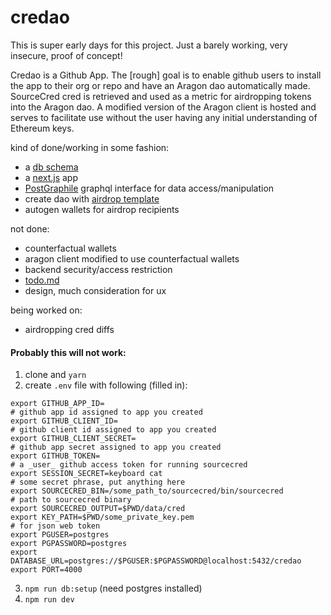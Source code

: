 # credao

This is super early days for this project. Just a barely working, very insecure, proof of concept!

Credao is a Github App. The [rough] goal is to enable github users to install the app to their org or repo and have an Aragon dao automatically made. SourceCred cred is retrieved and used as a metric for airdropping tokens into the Aragon dao. A modified version of the Aragon client is hosted and serves to facilitate use without the user having any initial understanding of Ethereum keys.

kind of done/working in some fashion:
* a [db schema](db.sql)
* a [next.js](https://nextjs.org/) app
* [PostGraphile](https://www.graphile.org/postgraphile/) graphql interface for data access/manipulation
* create dao with [airdrop template](https://github.com/1Hive/airdrop-app/blob/master/contracts/Template.sol)
* autogen wallets for airdrop recipients

not done:
* counterfactual wallets
* aragon client modified to use counterfactual wallets
* backend security/access restriction
* [todo.md](todo.md)
* design, much consideration for ux

being worked on:
* airdropping cred diffs

#### Probably this will not work:

1. clone and `yarn`
1. create `.env` file with following (filled in):

```
export GITHUB_APP_ID=                                                   # github app id assigned to app you created
export GITHUB_CLIENT_ID=                                                # github client id assigned to app you created
export GITHUB_CLIENT_SECRET=                                            # github app secret assigned to app you created
export GITHUB_TOKEN=                                                    # a _user_ github access token for running sourcecred
export SESSION_SECRET=keyboard cat                                      # some secret phrase, put anything here
export SOURCECRED_BIN=/some_path_to/sourcecred/bin/sourcecred           # path to sourcecred binary
export SOURCECRED_OUTPUT=$PWD/data/cred
export KEY_PATH=$PWD/some_private_key.pem                               # for json web token
export PGUSER=postgres
export PGPASSWORD=postgres
export DATABASE_URL=postgres://$PGUSER:$PGPASSWORD@localhost:5432/credao
export PORT=4000
```

3. `npm run db:setup` (need postgres installed)
4. `npm run dev`
